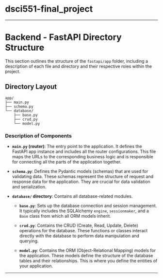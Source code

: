 # dsci551-final_project

---

# Backend - FastAPI Directory Structure

This section outlines the structure of the `fastapi/app` folder, including a description of each file and directory and their respective roles within the project.

## Directory Layout

```
app/
├── main.py
├── schema.py
└── database/
    ├── base.py
    ├── crud.py
    └── model.py
```

### Description of Components

- **`main.py` (router)**: The entry point to the application. It defines the FastAPI app instance and includes all the router configurations. This file maps the URLs to the corresponding business logic and is responsible for connecting all the parts of the application together.

- **`schema.py`**: Defines the Pydantic models (schemas) that are used for validating data. These schemas represent the structure of request and response data for the application. They are crucial for data validation and serialization.

- **`database/` directory**: Contains all database-related modules.
  
  - **`base.py`**: Sets up the database connection and session management. It typically includes the SQLAlchemy `engine`, `sessionmaker`, and a `Base` class from which all ORM models inherit.
  
  - **`crud.py`**: Contains the CRUD (Create, Read, Update, Delete) operations for the database. These functions or classes interact directly with the database to perform data manipulation and querying.
  
  - **`model.py`**: Contains the ORM (Object-Relational Mapping) models for the application. These models define the structure of the database tables and their relationships. This is where you define the entities of your application.

---